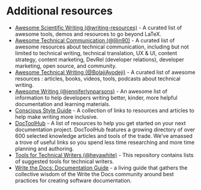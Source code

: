 # Additional resources

- [Awesome Scientific Writing (@writing-resources)](https://github.com/writing-resources/awesome-scientific-writing#readme)
  \- A curated list of awesome tools, demos and resources to go beyond LaTeX.
- [Awesome Technical Communication (@lilin90)](https://github.com/lilin90/awesome-technical-communication#readme)
  \- A curated list of awesome resources about technical communication,
  including but not limited to technical writing, technical translation, UX &
  UI, content strategy, content marketing, DevRel (developer relations),
  developer marketing, open source, and community.
- [Awesome Technical Writing (@BolajiAyodeji)](https://github.com/BolajiAyodeji/awesome-technical-writing#readme)
  \- A curated list of awesome resources : articles, books, videos, tools,
  podcasts about technical writing.
- [Awesome Writing (@jenniferlynparsons)](https://github.com/jenniferlynparsons/awesome-writing#readme)
  \- An awesome list of information to help developers writing better, kinder,
  more helpful documentation and learning materials.
- [Conscious Style Guide](https://consciousstyleguide.com) - A collection of
  links to resources and articles to help make writing more inclusive.
- [DocToolHub](https://doctoolhub.com/) - A list of resources to help you get
  started on your next documentation project. DocToolHub features a growing
  directory of over 600 selected knowledge articles and tools of the trade.
  We’ve amassed a trove of useful links so you spend less time researching and
  more time planning and authoring.
- [Tools for Technical Writers (@heyawhite)](https://github.com/heyawhite/tech-writing-tools#readme)
  \- This repository contains lists of suggested tools for technical writers.
- [Write the Docs: Documentation Guide](https://www.writethedocs.org/guide/writing/markdown/)
  \- a living guide that gathers the collective wisdom of the Write the Docs
  community around best practices for creating software documentation.
